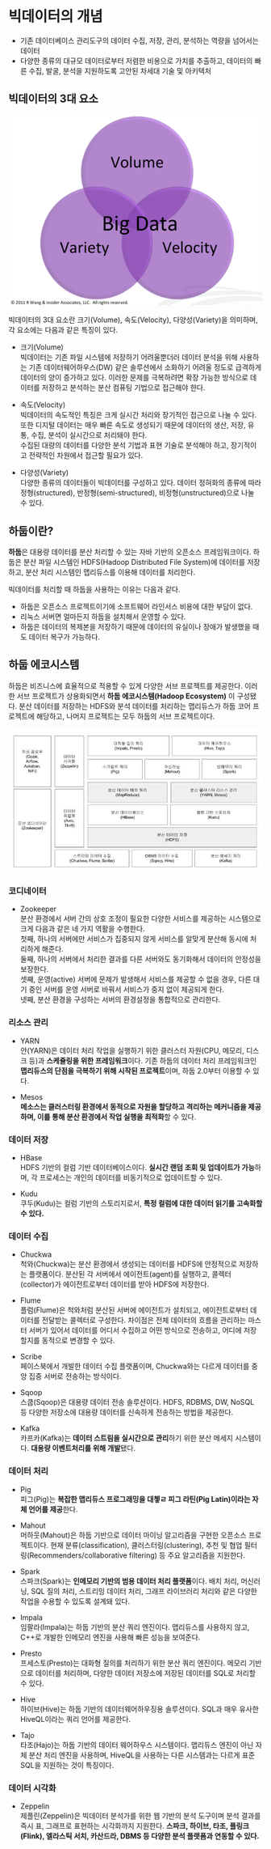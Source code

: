 # 빅데이터의 개념

* 기존 데이터베이스 관리도구의 데이터 수집, 저장, 관리, 분석하는 역량을 넘어서는 데이터
* 다양한 종류의 대규모 데이터로부터 저렴한 비용으로 가치를 추출하고, 데이터의 빠른 수집, 발굴, 분석을 지원하도록 고안된 차세대 기술 및 아키텍처

## 빅데이터의 3대 요소

![빅데이터의 3대 요소](/img/하둡_기초/빅데이터_3대_요소.png "빅데이터 3대 요소")

빅데이터의 3대 요소란 크기(Volume), 속도(Velocity), 다양성(Variety)을 의미하며, 각 요소에는 다음과 같은 특징이 있다.

* 크기(Volume)  
빅데이터는 기존 파일 시스템에 저장하기 어려울뿐더러 데이터 분석을 위해 사용하는 기존 데이터웨어하우스(DW) 같은 솔루션에서 소화하기 어려울 정도로 급격하게 데이터의 양이 증가하고 있다. 이러한 문제를 극복하려면 확장 가능한 방식으로 데이터를 저장하고 분석하는 분산 컴퓨팅 기법으로 접근해야 한다.

* 속도(Velocity)  
빅데이터의 속도적인 특징은 크게 실시간 처리와 장기적인 접근으로 나눌 수 있다. 또한 디지털 데이터는 매우 빠른 속도로 생성되기 때문에 데이터의 생산, 저장, 유통, 수집, 분석이 실시간으로 처리돼야 한다.  
수집된 대량의 데이터를 다양한 분석 기법과 표현 기술로 분석해야 하고, 장기적이고 전략적인 차원에서 접근할 필요가 있다.

* 다양성(Variety)  
다양한 종류의 데이터들이 빅데이터를 구성하고 있다. 데이터 정혀화의 종류에 따라 정형(structured), 반정형(semi-structured), 비정형(unstructured)으로 나눌 수 있다.

## 하둡이란?

**하둡**은 대용량  데이터를 분산 처리할 수 있는 자바 기반의 오픈소스 프레임워크이다. 하둡은 분산 파일 시스템인 HDFS(Hadoop Distributed File System)에 데이터를 저장하고, 분산 처리 시스템인 맵리듀스를 이용해 데이터를 처리한다.

빅데이터를 처리할 때 하둡을 사용하는 이유는 다음과 같다.

* 하둡은 오픈소스 프로젝트이기에 소프트웨어 라인서스 비용에 대한 부담이 없다.
* 리눅스 서버면 얼마든지 하둡을 설치해서 운영할 수 있다.
* 하둡은 데이터의 복제본을 저장하기 때문에 데이터의 유실이나 장애가 발생했을 때도 데이터 복구가 가능하다.

## 하둡 에코시스템

하둡은 비즈니스에 효율적으로 적용할 수 있게 다양한 서브 프로젝트를 제공한다. 이러한 서브 프로젝트가 상용화되면서 **하둡 에코시스템(Hadoop Ecosystem)** 이 구성됐다. 분산 데이터를 저장하는 HDFS와 분석 데이터를 처리하는 맵리듀스가 하둡 코어 프로젝트에 해당하고, 나머지 프로젝트는 모두 하둡의 서브 프로젝트이다.

![하둡 에코시스템](/img/하둡_기초/하둡_에코시스템.png "하둡 에코시스템")

### 코디네이터

* Zookeeper  
분산 환경에서 서버 간의 상호 조정이 필요한 다양한 서비스를 제공하는 시스템으로 크게 다음과 같은 네 가지 역활을 수행한다.  
첫째, 하나의 서버에만 서비스가 집중되지 않게 서비스를 알맞게 분산해 동시에 처리하게 해준다.  
둘째, 하나의 서버에서 처리한 결과를 다른 서버와도 동기화해서 데이터의 안정성을 보장한다.  
셋째, 운영(active) 서버에 문제가 발생해서 서비스를 제공할 수 없을 경우, 다른 대기 중인 서버를 운영 서버로 바꿔서 서비스가 중지 없이 제공되게 한다.  
넷째, 분산 환경을 구성하는 서버의 환경설정을 통합적으로 관리한다.

### 리소스 관리

* YARN  
얀(YARN)은 데이터 처리 작업을 실행하기 위한 클러스터 자원(CPU, 메모리, 디스크 등)과 **스케쥴링을 위한 프레임워크**이다. 기존 하둡의 데이터 처리 프레임워크인 **맵리듀스의 단점을 극복하기 위해 시작된 프로젝트**이며, 하둡 2.0부터 이용할 수 있다.

* Mesos  
**메소스는 클러스터링 환경에서 동적으로 자원을 할당하고 격리하는 메커니즘을 제공하며, 이를 통해 분산 환경에서 작업 실행을 최적화**할 수 있다.

### 데이터 저장

* HBase   
HDFS 기반의 컬럼 기반 데이터베이스이다. **실시간 랜덤 조회 및 업데이트가 가능**하며, 각 프로세스는 개인의 데이터를 비동기적으로 업데이트할 수 있다.

* Kudu  
쿠두(Kudu)는 컬럼 기반의 스토리지로서, **특정 컬럼에 대한 데이터 읽기를 고속화할 수 있다.**

### 데이터 수집

* Chuckwa  
척와(Chuckwa)는 분산 환경에서 생성되는 데이터를 HDFS에 안정적으로 저장하는 플랫폼이다. 분산된 각 서버에서 에이전트(agent)를 실행하고, 콜렉터(collector)가 에이전트로부터 데이터를 받아 HDFS에 저장한다.

* Flume  
플럼(Flume)은 척와처럼 분산된 서버에 에이전트가 설치되고, 에이전트로부터 데이터를 전달받는 콜렉터로 구성한다. 차이점은 전체 데이터의 흐름을 관리하는 마스터 서버가 있어서 데이터를 어디서 수집하고 어떤 방식으로 전송하고, 어디에 저장할지를 동적으로 변경할 수 있다.

* Scribe  
페이스북에서 개발한 데이터 수집 플랫폼이며, Chuckwa와는 다르게 데이터를 중앙 집중 서버로 전송하는 방식이다.

* Sqoop  
스쿱(Sqoop)은 대용량 데이터 전송 솔루션이다. HDFS, RDBMS, DW, NoSQL 등 다양한 저장소에 대용량 데이터를 신속하게 전송하는 방법을 제공한다.

* Kafka  
카프카(Kafka)는 **데이터 스트림을 실시간으로 관리**하기 위한 분산 메세지 시스템이다. **대용량 이벤트처리를 위해 개발**됐다.

### 데이터 처리

* Pig  
피그(Pig)는 **복잡한 맵리듀스 프로그래밍을 대쳏ㄹ 피그 라틴(Pig Latin)이라는 자체 언어를 제공**한다.

* Mahout  
머하웃(Mahout)은 하둡 기반으로 데이터 마이닝 알고리즘을 구현한 오픈소스 프로젝트이다. 현재 분류(classification), 클러스터링(clustering), 추천 및 협업 필터링(Recommenders/collaborative filtering) 등 주요 알고리즘을 지원한다.

* Spark  
스파크(Spark)는 **인메모리 기반의 범용 데이터 처리 플랫폼**이다. 배치 처리, 머신러닝, SQL 질의 처리, 스트리밍 데이터 처리, 그래프 라이브러리 처리와 같은 다양한 작업을 수용할 수 있도록 설계돼 있다.

* Impala  
임팔라(Impala)는 하둡 기반의 분산 쿼리 엔진이다. 맵리듀스를 사용하지 않고, C++로 개발한 인메모리 엔진을 사용해 빠른 성능을 보여준다.

* Presto  
프세스토(Presto)는 대화형 질의를 처리하기 위한 분산 쿼리 엔진이다. 메모리 기반으로 데이터를 처리하며, 다양한 데이터 저장소에 저장된 데이터를 SQL로 처리할 수 있다.

* Hive  
하이브(Hive)는 하둡 기반의 데이터웨어하우징용 솔루션이다. SQL과 매우 유사한 HiveQL이라는 쿼리 언어를 제공한다.

* Tajo  
타조(Hajo)는 하둡 기반의 데이터 웨어하우스 시스템이다. 맵리듀스 엔진이 아닌 자체 분산 처리 엔진을 사용하며, HiveQL을 사용하는 다른 시스템과는 다르게 표준 SQL을 지원하는 것이 특징이다.

### 데이터 시각화

* Zeppelin  
제플린(Zeppelin)은 빅데이터 분석가를 위한 웹 기반의 분석 도구이며 분석 결과를 즉시 표, 그래프로 표현하는 시각화까지 지원한다. **스파크, 하이브, 타조, 플링크(Flink), 엘라스틱 서치, 카산드라, DBMS 등 다양한 분석 플랫폼과 연동할 수 있다.**